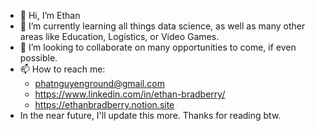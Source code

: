 - 👋 Hi, I’m Ethan
- 🌱 I’m currently learning all things data science, as well as many other areas like Education, Logistics, or Video Games.
- 💞️ I’m looking to collaborate on many opportunities to come, if even possible.
- 📫 How to reach me:
    + phatnguyenground@gmail.com
    + https://www.linkedin.com/in/ethan-bradberry/
    + https://ethanbradberry.notion.site
- In the near future, I'll update this more. Thanks for reading btw.

<!---
Ethan4thewin/Ethan4thewin is a ✨ special ✨ repository because its `README.md` (this file) appears on your GitHub profile.
You can click the Preview link to take a look at your changes.
--->
